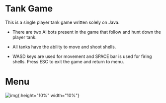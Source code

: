 # Tank Game 

This is a single player tank game written solely on Java.

* There are two Ai bots present in the game that follow and hunt down the player tank. 

* All tanks have the ability to move and shoot shells. 

* WASD keys are used for movement and SPACE bar is used for firing shells. Press ESC to exit the game and return to menu. 


# Menu 

![img](https://github.com/rimanov/TankGame/blob/main/resources/menu.png?raw=false){:height="10%" width="10%"}
